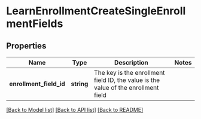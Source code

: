 # LearnEnrollmentCreateSingleEnrollmentFields

## Properties
Name | Type | Description | Notes
------------ | ------------- | ------------- | -------------
**enrollment_field_id** | **string** | The key is the enrollment field ID, the value is the value of the enrollment field | 

[[Back to Model list]](../README.md#documentation-for-models) [[Back to API list]](../README.md#documentation-for-api-endpoints) [[Back to README]](../README.md)


